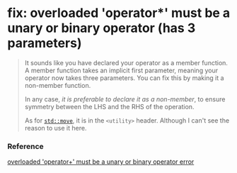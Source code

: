 # fix: overloaded 'operator\*' must be a unary or binary operator (has 3 parameters)

> It sounds like you have declared your operator as a member function. A member function takes an implicit first parameter, meaning your operator now takes three parameters. You can fix this by making it a non-member function.
>
> In any case, _it is preferable to declare it as a non-member_, to ensure symmetry between the LHS and the RHS of the operation.
>
> As for [`std::move`](http://en.cppreference.com/w/cpp/utility/move), it is in the `<utility>` header. Although I can't see the reason to use it here.

### Reference&#x20;

[overloaded 'operator+' must be a unary or binary operator error](https://stackoverflow.com/questions/13554320/overloaded-operator-must-be-a-unary-or-binary-operator-error)
